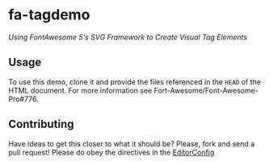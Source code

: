 # fa-tagdemo
*Using FontAwesome 5's SVG Framework to Create Visual Tag Elements*

## Usage
To use this demo, clone it and provide the files referenced in the `HEAD` of the HTML document. For more information see Fort-Awesome/Font-Awesome-Pro#776.

## Contributing
Have ideas to get this closer to what it should be? Please, fork and send a pull request! Please do obey the directives in the [EditorConfig](http://editorconfig.org)
